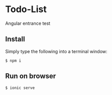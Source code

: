 # Todo-List
Angular entrance test


## Install
Simply type the following into a terminal window:
```
$ npm i
```
## Run on browser
```
$ ionic serve 
```
